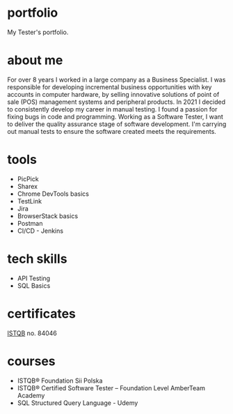 # portfolio
My Tester's portfolio.
# about me
For over 8 years I worked in a large company as a Business Specialist. I was responsible for developing incremental business opportunities with key accounts in computer hardware,  by selling innovative solutions of point of sale (POS) management systems and peripheral products. In 2021 I decided to consistently develop my career in manual testing. I found a passion for fixing bugs in code and programming. Working as a Software Tester, I want to deliver the quality assurance stage of software development. I'm carrying out manual tests to ensure the software created meets the requirements.
# tools
* PicPick
* Sharex
* Chrome DevTools basics
* TestLink
* Jira
* BrowserStack basics
* Postman
* CI/CD - Jenkins
# tech skills
* API Testing
* SQL Basics
# certificates
[ISTQB](https://www.gasq.org/en/certification/check-a-certificate.html) no. 84046
# courses
* ISTQB® Foundation Sii Polska
* ISTQB® Certified Software Tester – Foundation Level AmberTeam Academy
* SQL Structured Query Language - Udemy
